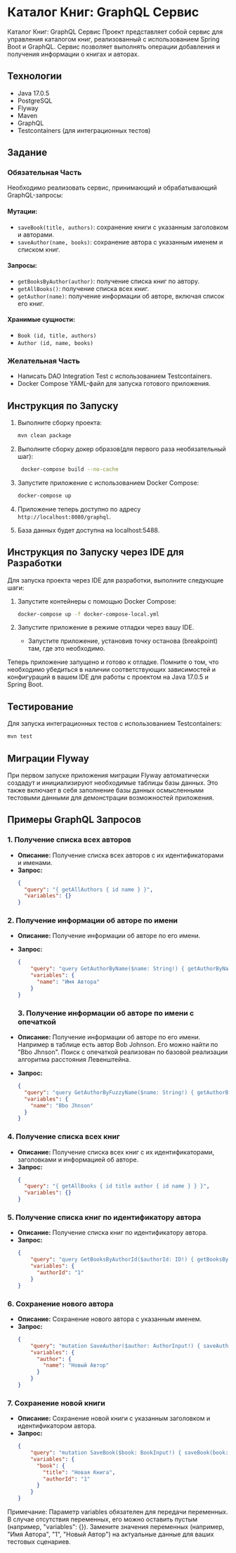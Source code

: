 # Каталог Книг: GraphQL Сервис


Каталог Книг: GraphQL Сервис
Проект представляет собой сервис для управления каталогом книг, реализованный с использованием Spring Boot и GraphQL. Сервис позволяет выполнять операции добавления и получения информации о книгах и авторах.

## Технологии

- Java 17.0.5
- PostgreSQL
- Flyway
- Maven
- GraphQL
- Testcontainers (для интеграционных тестов)

## Задание

### Обязательная Часть

Необходимо реализовать сервис, принимающий и обрабатывающий GraphQL-запросы:

#### Мутации:

- `saveBook(title, authors)`: сохранение книги с указанным заголовком и авторами.
- `saveAuthor(name, books)`: сохранение автора с указанным именем и списком книг.

#### Запросы:

- `getBooksByAuthor(author)`: получение списка книг по автору.
- `getAllBooks()`: получение списка всех книг.
- `getAuthor(name)`: получение информации об авторе, включая список его книг.

#### Хранимые сущности:

- `Book (id, title, authors)`
- `Author (id, name, books)`

### Желательная Часть

- Написать DAO Integration Test с использованием Testcontainers.
- Docker Compose YAML-файл для запуска готового приложения.

## Инструкция по Запуску

1. Выполните сборку проекта:

    ```bash
    mvn clean package
    ```
2. Выполните сборку докер образов(для первого раза необязательный шаг):

   ```bash
    docker-compose build --no-cache
    ```

3. Запустите приложение с использованием Docker Compose:

    ```bash
    docker-compose up
    ```

4. Приложение теперь доступно по адресу `http://localhost:8080/graphql`.
5. База данных будет доступна на localhost:5488.

## Инструкция по Запуску через IDE для Разработки

Для запуска проекта через IDE для разработки, выполните следующие шаги:

1. Запустите контейнеры с помощью Docker Compose:

    ```bash
    docker-compose up -f docker-compose-local.yml
    ```

2. Запустите приложение в режиме отладки через вашу IDE.
   
   - Запустите приложение, установив точку останова (breakpoint) там, где это необходимо.

Теперь приложение запущено и готово к отладке. Помните о том, что необходимо убедиться в наличии соответствующих зависимостей и конфигураций в вашем IDE для работы с проектом на Java 17.0.5 и Spring Boot.

## Тестирование

Для запуска интеграционных тестов с использованием Testcontainers:

```bash
mvn test
```

## Миграции Flyway
При первом запуске приложения миграции Flyway автоматически создадут и инициализируют необходимые таблицы базы данных. Это также включает в себя заполнение базы данных осмысленными тестовыми данными для демонстрации возможностей приложения.

## Примеры GraphQL Запросов

### 1. Получение списка всех авторов

- **Описание:** Получение списка всех авторов с их идентификаторами и именами.
- **Запрос:**
  ```json
  {
    "query": "{ getAllAuthors { id name } }",
    "variables": {}
  }
  ```

### 2. Получение информации об авторе по имени

- **Описание:** Получение информации об авторе по его имени.
- **Запрос:**
  ```json
  {
      "query": "query GetAuthorByName($name: String!) { getAuthorByName(name: $name) { id name } }",
      "variables": {
        "name": "Имя Автора"
      }
  }
  ```

  ### 3. Получение информации об авторе по имени c опечаткой

- **Описание:** Получение информации об авторе по его имени. Например в таблице есть автор Bob Johnson. Его можно найти по "Bbo Jhnson". Поиск с опечаткой реализован по базовой реализации алгоритма расстояния Левенштейна. 
- **Запрос:**
  ```json
  {
    "query": "query GetAuthorByFuzzyName($name: String!) { getAuthorByFuzzyName(name: $name) { id name } }",
    "variables": {
      "name": "Bbo Jhnson"
    }
  }
  ```

### 4. Получение списка всех книг

- **Описание:** Получение списка всех книг с их идентификаторами, заголовками и информацией об авторе.
- **Запрос:**
  ```json
  {
    "query": "{ getAllBooks { id title author { id name } } }",
    "variables": {}
  }
  ```

### 5. Получение списка книг по идентификатору автора

- **Описание:** Получение списка книг по идентификатору автора.
- **Запрос:**
  ```json
  {
      "query": "query GetBooksByAuthorId($authorId: ID!) { getBooksByAuthorId(authorId: $authorId) { id title author { id name } } }",
      "variables": {
        "authorId": "1"
      }
  }
  ```

### 6. Сохранение нового автора

- **Описание:** Сохранение нового автора с указанным именем.
- **Запрос:**
  ```json
  {
      "query": "mutation SaveAuthor($author: AuthorInput!) { saveAuthor(author: $author) { id name } }",
      "variables": {
        "author": {
          "name": "Новый Автор"
        }
      }
  }
  ```

### 7. Сохранение новой книги

- **Описание:** Сохранение новой книги с указанным заголовком и идентификатором автора.
- **Запрос:**
  ```json
  {
      "query": "mutation SaveBook($book: BookInput!) { saveBook(book: $book) { id title author { id name } } }",
      "variables": {
        "book": {
          "title": "Новая Книга",
          "authorId": "1"
        }
      }
  }
  ```

Примечание: Параметр variables обязателен для передачи переменных. В случае отсутствия переменных, его можно оставить пустым (например, "variables": {}).
Замените значения переменных (например, "Имя Автора", "1", "Новый Автор") на актуальные данные для ваших тестовых сценариев.
